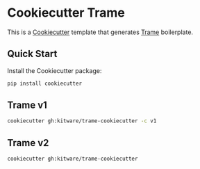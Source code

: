 # Cookiecutter Trame

This is a [Cookiecutter](https://github.com/audreyr/cookiecutter) template that generates
[Trame](https://github.com/kitware/trame) boilerplate.

## Quick Start

Install the Cookiecutter package:

```bash
pip install cookiecutter
```

## Trame v1

```bash
cookiecutter gh:kitware/trame-cookiecutter -c v1
```

## Trame v2

```bash
cookiecutter gh:kitware/trame-cookiecutter
```
